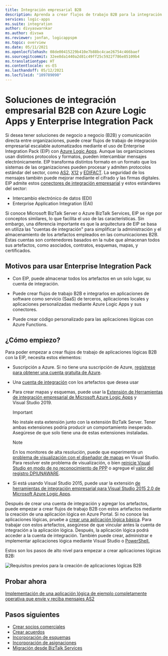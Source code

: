 ```yaml
---
title: Integración empresarial B2B
description: Aprenda a crear flujos de trabajo B2B para la integración empresarial mediante Azure Logic Apps y Enterprise Integration Pack
services: logic-apps
ms.suite: integration
author: divyaswarnkar
ms.author: divswa
ms.reviewer: jonfan, logicappspm
ms.topic: overview
ms.date: 05/11/2021
ms.openlocfilehash: 08de00415229b410e7b88bc4cae26754c466baef
ms.sourcegitcommit: 32ee8da1440a2d81c49ff25c5922f786e85109b4
ms.translationtype: HT
ms.contentlocale: es-ES
ms.lasthandoff: 05/12/2021
ms.locfileid: "109789090"
---
```

# <a name="b2b-enterprise-integration-solutions-with-azure-logic-apps-and-enterprise-integration-pack"></a>Soluciones de integración empresarial B2B con Azure Logic Apps y Enterprise Integration Pack

Si desea tener soluciones de negocio a negocio (B2B) y comunicación directa entre organizaciones, puede crear flujos de trabajo de integración empresarial escalable automatizados mediante el uso de Enterprise Integration Pack (EIP) con [Azure Logic Apps](../logic-apps/logic-apps-overview.md). Aunque las organizaciones usan distintos protocolos y formatos, pueden intercambiar mensajes electrónicamente. EIP transforma distintos formato en un formato que los sistemas de las organizaciones pueden procesar y admiten protocolos estándar del sector, como [AS2](../logic-apps/logic-apps-enterprise-integration-as2.md), [X12](logic-apps-enterprise-integration-x12.md) y [EDIFACT](../logic-apps/logic-apps-enterprise-integration-edifact.md). La seguridad de los mensajes también puede mejorar mediante el cifrado y las firmas digitales. EIP admite estos [conectores de integración empresarial](../connectors/managed.md#enterprise-connectors) y estos estándares del sector:

* Intercambio electrónico de datos (EDI)
* Enterprise Application Integration (EAI)

Si conoce Microsoft BizTalk Server o Azure BizTalk Services, EIP se rige por conceptos similares, lo que facilita el uso de las características. Sin embargo, una diferencia importante es que la arquitectura de EIP se basa en utiliza las "cuentas de integración" para simplificar la administración y el almacenamiento de los artefactos empleados en las comunicaciones B2B. Estas cuentas son contenedores basados en la nube que almacenan todos sus artefactos, como asociados, contratos, esquemas, mapas, y certificados.

## <a name="why-use-the-enterprise-integration-pack"></a>Motivos para usar Enterprise Integration Pack

* Con EIP, puede almacenar todos los artefactos en un solo lugar, su cuenta de integración.

* Puede crear flujos de trabajo B2B e integrarlos en aplicaciones de software como servicio (SaaS) de terceros, aplicaciones locales y aplicaciones personalizadas mediante Azure Logic Apps y sus conectores.

* Puede crear código personalizado para las aplicaciones lógicas con Azure Functions.

## <a name="how-do-i-get-started"></a>¿Cómo empiezo?

Para poder empezar a crear flujos de trabajo de aplicaciones lógicas B2B con la EIP, necesita estos elementos:

* Suscripción a Azure. Si no tiene una suscripción de Azure, [regístrese para obtener una cuenta gratuita de Azure](https://azure.microsoft.com/free/).

* Una [cuenta de integración](../logic-apps/logic-apps-enterprise-integration-create-integration-account.md) con los artefactos que desea usar

* Para crear mapas y esquemas, puede usar la [Extensión de Herramientas de integración empresarial de Microsoft Azure Logic Apps](https://aka.ms/vsenterpriseintegrationtools) y Visual Studio 2019. 

   > [!IMPORTANT]
   > No instale esta extensión junto con la extensión BizTalk Server. Tener ambas extensiones podría producir un comportamiento inesperado. Asegúrese de que solo tiene una de estas extensiones instaladas.

   > [!NOTE]
   > En los monitores de alta resolución, puede que experimente un [problema de visualización con el diseñador de mapas](/visualstudio/designers/disable-dpi-awareness) en Visual Studio. Para resolver este problema de visualización, o bien [reinicie Visual Studio en modo de no reconocimiento de PPP](/visualstudio/designers/disable-dpi-awareness#restart-visual-studio-as-a-dpi-unaware-process) o agregue el [valor del registro DPIUNAWARE](/visualstudio/designers/disable-dpi-awareness#add-a-registry-entry).


* Si está usando Visual Studio 2015, puede usar la extensión [de herramientas de integración empresarial para Visual Studio 2015 2.0 de Microsoft Azure Logic Apps](https://aka.ms/vsmapsandschemas).

Después de crear una cuenta de integración y agregar los artefactos, puede empezar a crear flujos de trabajo B2B con estos artefactos mediante la creación de una aplicación lógica en Azure Portal. Si no conoce las aplicaciones lógicas, pruebe a [crear una aplicación lógica básica](../logic-apps/quickstart-create-first-logic-app-workflow.md). Para trabajar con estos artefactos, asegúrese de que vincular antes la cuenta de integración a la aplicación lógica. Después, la aplicación lógica podrá acceder a la cuenta de integración. También puede crear, administrar e implementar aplicaciones lógica mediante Visual Studio o [PowerShell.](/powershell/module/az.logicapp)

Estos son los pasos de alto nivel para empezar a crear aplicaciones lógicas B2B:

![Requisitos previos para la creación de aplicaciones lógicas B2B](./media/logic-apps-enterprise-integration-overview/overview.png)

## <a name="try-now"></a>Probar ahora

[Implementación de una aplicación lógica de ejemplo completamente operativa que envíe y reciba mensajes AS2](https://github.com/Azure/azure-quickstart-templates/tree/master/quickstarts/microsoft.logic/logic-app-as2-send-receive)

## <a name="next-steps"></a>Pasos siguientes

* [Crear socios comerciales](logic-apps-enterprise-integration-partners.md)
* [Crear acuerdos](../logic-apps/logic-apps-enterprise-integration-agreements.md)
* [Incorporación de esquemas](logic-apps-enterprise-integration-schemas.md)
* [Incorporación de asignaciones](../logic-apps/logic-apps-enterprise-integration-maps.md)
* [Migración desde BizTalk Services](../logic-apps/logic-apps-move-from-mabs.md)
